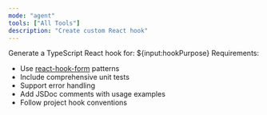 ```yaml
---
mode: "agent"
tools: ["All Tools"]
description: "Create custom React hook"
---
```


Generate a TypeScript React hook for: ${input:hookPurpose}
Requirements:

- Use [react-hook-form](https://react-hook-form.com) patterns
- Include comprehensive unit tests
- Support error handling
- Add JSDoc comments with usage examples
- Follow project hook conventions
